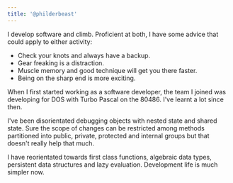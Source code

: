 ```yaml
---
title: '@philderbeast'
---
```


I develop software and climb. Proficient at both, I have some advice that could
apply to either activity:

* Check your knots and always have a backup.
* Gear freaking is a distraction.
* Muscle memory and good technique will get you there faster.
* Being on the sharp end is more exciting.

When I first started working as a software developer, the team I joined was
developing for DOS with Turbo Pascal on the 80486. I've learnt a lot since
then.

I've been disorientated debugging objects with nested state and shared state.
Sure the scope of changes can be restricted among methods partitioned into
public, private, protected and internal groups but that doesn't really help
that much.

I have reorientated towards first class functions, algebraic data types,
persistent data structures and lazy evaluation. Development life is much
simpler now.
